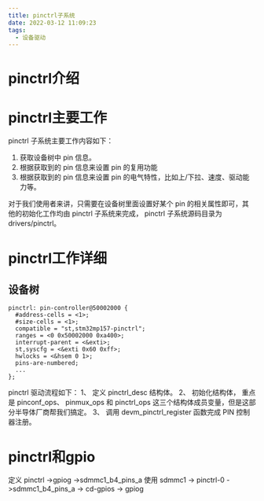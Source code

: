 ```yaml
---
title: pinctrl子系统
date: 2022-03-12 11:09:23
tags:
  - 设备驱动
---
```

# pinctrl介绍

# pinctrl主要工作
pinctrl 子系统主要工作内容如下：

1. 获取设备树中 pin 信息。
2. 根据获取到的 pin 信息来设置 pin 的复用功能
3. 根据获取到的 pin 信息来设置 pin 的电气特性，比如上/下拉、速度、驱动能力等。

对于我们使用者来讲，只需要在设备树里面设置好某个 pin 的相关属性即可，其他的初始化工作均由 pinctrl 子系统来完成， pinctrl 子系统源码目录为 drivers/pinctrl。

# pinctrl工作详细
## 设备树
```dts
pinctrl: pin-controller@50002000 {
  #address-cells = <1>;
  #size-cells = <1>;
  compatible = "st,stm32mp157-pinctrl";
  ranges = <0 0x50002000 0xa400>;
  interrupt-parent = <&exti>;
  st,syscfg = <&exti 0x60 0xff>;
  hwlocks = <&hsem 0 1>;
  pins-are-numbered;
  ...
};
```

pinctrl 驱动流程如下：
1、 定义 pinctrl_desc 结构体。
2、 初始化结构体， 重点是 pinconf_ops、 pinmux_ops 和 pinctrl_ops 这三个结构体成员变量，但是这部分半导体厂商帮我们搞定。
3、 调用 devm_pinctrl_register 函数完成 PIN 控制器注册。

# pinctrl和gpio
定义
pinctrl
  ->gpiog
  ->sdmmc1_b4_pins_a
使用
sdmmc1
  -> pinctrl-0 
    ->sdmmc1_b4_pins_a
  -> cd-gpios
    -> gpiog